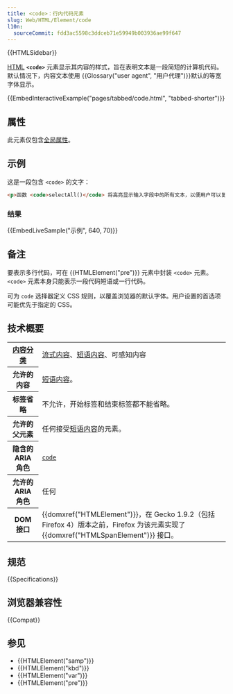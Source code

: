 ```yaml
---
title: <code>：行内代码元素
slug: Web/HTML/Element/code
l10n:
  sourceCommit: fdd3ac5598c3ddceb71e59949b003936ae99f647
---
```


{{HTMLSidebar}}

[HTML](/zh-CN/docs/Web/HTML) **`<code>`** 元素显示其内容的样式，旨在表明文本是一段简短的计算机代码。默认情况下，内容文本使用 {{Glossary("user agent", "用户代理")}}默认的等宽字体显示。

{{EmbedInteractiveExample("pages/tabbed/code.html", "tabbed-shorter")}}

## 属性

此元素仅包含[全局属性](/zh-CN/docs/Web/HTML/Global_attributes)。

## 示例

这是一段包含 `<code>` 的文字：

```html
<p>函数 <code>selectAll()</code> 将高亮显示输入字段中的所有文本，以便用户可以复制或删除文本。</p>
```

### 结果

{{EmbedLiveSample("示例", 640, 70)}}

## 备注

要表示多行代码，可在 {{HTMLElement("pre")}} 元素中封装 `<code>` 元素。`<code>` 元素本身只能表示一段代码短语或一行代码。

可为 `code` 选择器定义 CSS 规则，以覆盖浏览器的默认字体。用户设置的首选项可能优先于指定的 CSS。

## 技术概要

<table class="properties">
  <tbody>
    <tr>
      <th scope="row">
        <a href="/zh-CN/docs/Web/HTML/Content_categories"
          >内容分类</a
        >
      </th>
      <td>
        <a href="/zh-CN/docs/Web/HTML/Content_categories#流式内容"
          >流式内容</a
        >、<a href="/zh-CN/docs/Web/HTML/Content_categories#短语内容"
          >短语内容</a
        >、可感知内容
      </td>
    </tr>
    <tr>
      <th scope="row">允许的内容</th>
      <td>
        <a href="/zh-CN/docs/Web/HTML/Content_categories#短语内容"
          >短语内容</a
        >。
      </td>
    </tr>
    <tr>
      <th scope="row">标签省略</th>
      <td>不允许，开始标签和结束标签都不能省略。</td>
    </tr>
    <tr>
      <th scope="row">允许的父元素</th>
      <td>
        任何接受<a href="/zh-CN/docs/Web/HTML/Content_categories#短语内容"
          >短语内容</a
        >的元素。
      </td>
    </tr>
    <tr>
      <th scope="row">隐含的 ARIA 角色</th>
      <td>
        <code
          ><a href="/zh-CN/docs/Web/Accessibility/ARIA/Roles/structural_roles#包含_html_等价形式的结构角色">code</a
          ></code
        >
      </td>
    </tr>
    <tr>
      <th scope="row">允许的 ARIA 角色</th>
      <td>任何</td>
    </tr>
    <tr>
      <th scope="row">DOM 接口</th>
      <td>
        {{domxref("HTMLElement")}}，在 Gecko 1.9.2（包括 Firefox 4）版本之前，Firefox 为该元素实现了 {{domxref("HTMLSpanElement")}} 接口。
      </td>
    </tr>
  </tbody>
</table>

## 规范

{{Specifications}}

## 浏览器兼容性

{{Compat}}

## 参见

- {{HTMLElement("samp")}}
- {{HTMLElement("kbd")}}
- {{HTMLElement("var")}}
- {{HTMLElement("pre")}}
